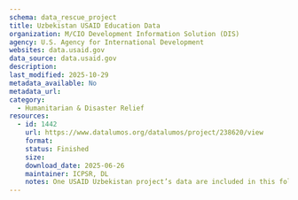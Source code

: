 ```yaml
---
schema: data_rescue_project 
title: Uzbekistan USAID Education Data
organization: M/CIO Development Information Solution (DIS)
agency: U.S. Agency for International Development
websites: data.usaid.gov
data_source: data.usaid.gov
description: 
last_modified: 2025-10-29
metadata_available: No
metadata_url: 
category:
  - Humanitarian & Disaster Relief 
resources:
  - id: 1442
    url: https://www.datalumos.org/datalumos/project/238620/view
    format: 
    status: Finished
    size: 
    download_date: 2025-06-26
    maintainer: ICPSR, DL
    notes: One USAID Uzbekistan project’s data are included in this folder, covering the period of 2021. The project is ACR Uzbekistan. Across the project, the folder contains the following files, with the number of each indicated in parentheses codebooks (2), consent forms (1), data files (4), instruments (0), and reports (0).
---
```

